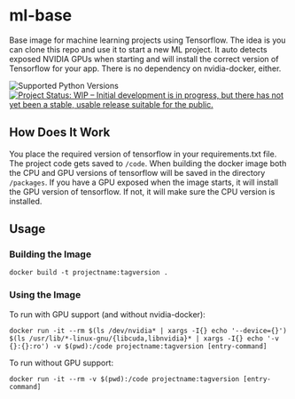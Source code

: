 # ml-base

Base image for machine learning projects using Tensorflow. The idea is you can clone this repo and use it to start a new ML project. It auto detects exposed NVIDIA GPUs when starting and will install the correct version of Tensorflow for your app. There is no dependency on nvidia-docker, either.

![Supported Python Versions](https://img.shields.io/badge/python-3.3%20%7C%203.4%20%7C%203.5%20%7C%203.6-blue.svg)
[![Project Status: WIP – Initial development is in progress, but there has not yet been a stable, usable release suitable for the public.](https://www.repostatus.org/badges/latest/wip.svg)](https://www.repostatus.org/#wip)

## How Does It Work

You place the required version of tensorflow in your requirements.txt file. The project code gets saved to `/code`. When building the docker image both the CPU and GPU versions of tensorflow will be saved in the directory `/packages`. If you have a GPU exposed when the image starts, it will install the GPU version of tensorflow. If not, it will make sure the CPU version is installed.

## Usage

### Building the Image

```
docker build -t projectname:tagversion .
```

### Using the Image

To run with GPU support (and without nvidia-docker):

```
docker run -it --rm $(ls /dev/nvidia* | xargs -I{} echo '--device={}') $(ls /usr/lib/*-linux-gnu/{libcuda,libnvidia}* | xargs -I{} echo '-v {}:{}:ro') -v $(pwd):/code projectname:tagversion [entry-command]
```

To run without GPU support:

```
docker run -it --rm -v $(pwd):/code projectname:tagversion [entry-command]
```
